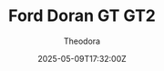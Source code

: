---
title: "Ford Doran GT GT2"
meta_title: ""
description: "Ford Doran GT GT2 by Assetto Garage for Assetto Corsa, ready to race!"
date: 2025-05-09T17:32:00Z
thumb: GbkqbQP
mainimage: PLtIKdu
cargallery: ["noVpX2w", "ICXH7MT", "DrAVdXD"]
categories: ["Car"]
author: "Theodora"
tags: ["Ford", "GT2", "Sports car", "Assetto Garage", "USA"]
draft: false
link: https://modsfire.com/mN4L0xHi296q53Y
zipsize: 68 MB
manu: Ford
country: USA
year: 2003
class: GT2
drivetrain: RWD
engine: 5.0L DOHC V8
power: "650 bhp"
torque: 690
mass: 1275
speed: "320"
accel: "4 seconds"
gb: 6-speed
creator: Assetto Garage
version: "-"
csp: "No"
carname: "Ford Doran GT GT2"
folder: "doran_ford_gt40_gt2"
livery: "Included"
r2r: 0
host: ModsFire
---